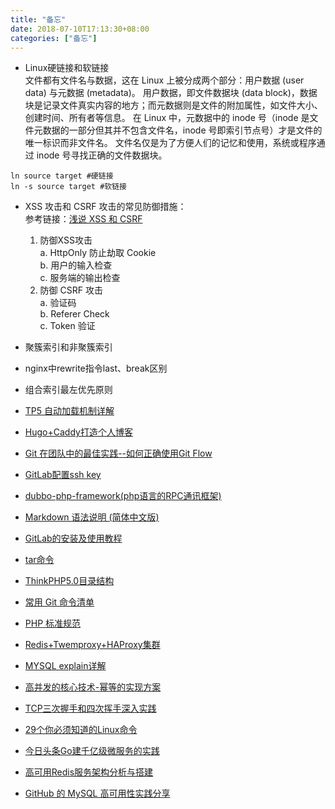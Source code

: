 ```yaml
---
title: "备忘"
date: 2018-07-10T17:13:30+08:00
categories: ["备忘"]
---
```

* Linux硬链接和软链接  
文件都有文件名与数据，这在 Linux 上被分成两个部分：用户数据 (user data) 与元数据 (metadata)。
用户数据，即文件数据块 (data block)，数据块是记录文件真实内容的地方；而元数据则是文件的附加属性，如文件大小、创建时间、所有者等信息。
在 Linux 中，元数据中的 inode 号（inode 是文件元数据的一部分但其并不包含文件名，inode 号即索引节点号）才是文件的唯一标识而非文件名。
文件名仅是为了方便人们的记忆和使用，系统或程序通过 inode 号寻找正确的文件数据块。
```$bash
ln source target #硬链接
ln -s source target #软链接
```

* XSS 攻击和 CSRF 攻击的常见防御措施：  
参考链接：<a href="https://github.com/dwqs/blog/issues/68" target="_blank">浅说 XSS 和 CSRF</a>
  1. 防御XSS攻击  
    a. HttpOnly 防止劫取 Cookie  
    b. 用户的输入检查  
    c. 服务端的输出检查  
  2. 防御 CSRF 攻击  
    a. 验证码  
    b. Referer Check  
    c. Token 验证  

* 聚簇索引和非聚簇索引
* nginx中rewrite指令last、break区别
* 组合索引最左优先原则
* <a href="http://www.php.cn/php-weizijiaocheng-383032.html" target="_blank">TP5 自动加载机制详解</a>
* <a href="https://my.oschina.net/EIKPE2lvl3wigMQG/blog/1832646" target="_blank">Hugo+Caddy打造个人博客</a>
* <a href="http://www.cnblogs.com/cnblogsfans/p/5075073.html" target="_blank">Git 在团队中的最佳实践--如何正确使用Git Flow</a>
* <a href="https://www.cnblogs.com/hafiz/p/8146324.html" target="_blank">GitLab配置ssh key</a>
* <a href="https://github.com/dubbo/dubbo-php-framework" target="_blank">dubbo-php-framework(php语言的RPC通讯框架)</a>
* <a href="http://wowubuntu.com/markdown/index.html" target="_blank">Markdown 语法说明 (简体中文版)</a>
* <a href="https://yq.aliyun.com/articles/74395" target="_blank">GitLab的安装及使用教程</a>
* <a href="http://man.linuxde.net/tar" target="_blank">tar命令</a>
* <a href="https://www.kancloud.cn/manual/thinkphp5/118008" target="_blank">ThinkPHP5.0目录结构</a>
* <a href="http://www.ruanyifeng.com/blog/2015/12/git-cheat-sheet.html" target="_blank">常用 Git 命令清单</a>
* <a href="https://psr.phphub.org" target="_blank">PHP 标准规范</a>
* <a href="https://blog.csdn.net/shmilychan/article/details/73433804" target="_blank">Redis+Twemproxy+HAProxy集群</a>
* <a href="https://blog.csdn.net/zhuxineli/article/details/14455029" target="_blank">MYSQL explain详解</a>
* <a href="http://825635381.iteye.com/blog/2276077" target="_blank">高并发的核心技术-幂等的实现方案</a>
* <a href="https://www.jianshu.com/p/a4beee06220c" target="_blank">TCP三次握手和四次挥手深入实践</a>
* <a href="https://github.com/dwqs/blog/issues/24" target="_blank">29个你必须知道的Linux命令</a>
* <a href="https://36kr.com/p/5073181.html" target="_blank">今日头条Go建千亿级微服务的实践</a>
* <a href="http://www.cnblogs.com/xuning/p/8464625.html">高可用Redis服务架构分析与搭建</a>
* <a href="https://www.oschina.net/translate/mysql-high-availability-at-github">GitHub 的 MySQL 高可用性实践分享</a>
